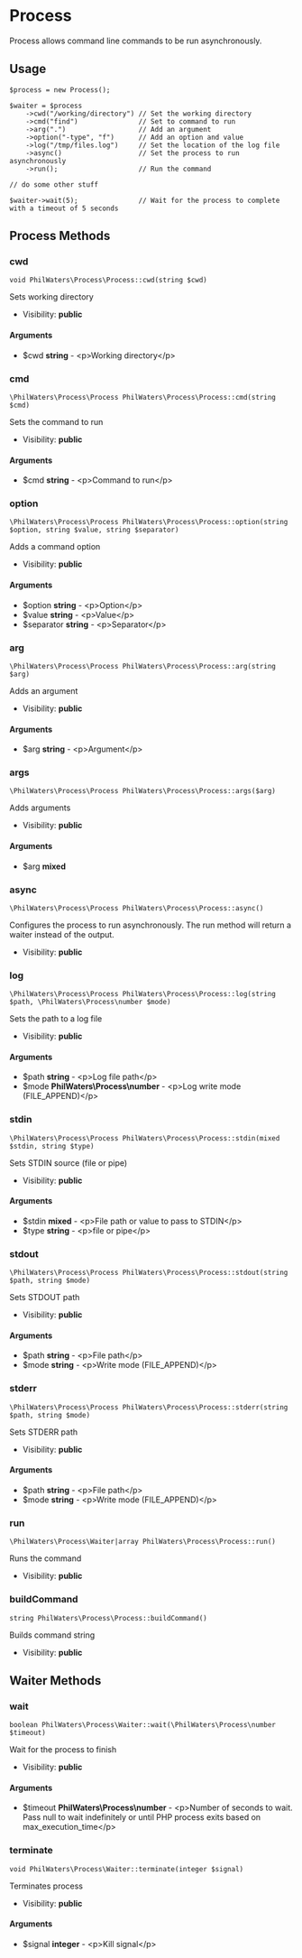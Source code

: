 # Process

Process allows command line commands to be run asynchronously.

## Usage

```
$process = new Process();

$waiter = $process
    ->cwd("/working/directory") // Set the working directory
    ->cmd("find")               // Set to command to run
    ->arg(".")                  // Add an argument
    ->option("-type", "f")      // Add an option and value
    ->log("/tmp/files.log")     // Set the location of the log file
    ->async()                   // Set the process to run asynchronously
    ->run();                    // Run the command

// do some other stuff

$waiter->wait(5);               // Wait for the process to complete with a timeout of 5 seconds
```

## Process Methods

### cwd

    void PhilWaters\Process\Process::cwd(string $cwd)

Sets working directory



* Visibility: **public**


#### Arguments
* $cwd **string** - &lt;p&gt;Working directory&lt;/p&gt;



### cmd

    \PhilWaters\Process\Process PhilWaters\Process\Process::cmd(string $cmd)

Sets the command to run



* Visibility: **public**


#### Arguments
* $cmd **string** - &lt;p&gt;Command to run&lt;/p&gt;



### option

    \PhilWaters\Process\Process PhilWaters\Process\Process::option(string $option, string $value, string $separator)

Adds a command option



* Visibility: **public**


#### Arguments
* $option **string** - &lt;p&gt;Option&lt;/p&gt;
* $value **string** - &lt;p&gt;Value&lt;/p&gt;
* $separator **string** - &lt;p&gt;Separator&lt;/p&gt;



### arg

    \PhilWaters\Process\Process PhilWaters\Process\Process::arg(string $arg)

Adds an argument



* Visibility: **public**


#### Arguments
* $arg **string** - &lt;p&gt;Argument&lt;/p&gt;



### args

    \PhilWaters\Process\Process PhilWaters\Process\Process::args($arg)

Adds arguments



* Visibility: **public**


#### Arguments
* $arg **mixed**



### async

    \PhilWaters\Process\Process PhilWaters\Process\Process::async()

Configures the process to run asynchronously. The run method will return a waiter instead of the output.



* Visibility: **public**




### log

    \PhilWaters\Process\Process PhilWaters\Process\Process::log(string $path, \PhilWaters\Process\number $mode)

Sets the path to a log file



* Visibility: **public**


#### Arguments
* $path **string** - &lt;p&gt;Log file path&lt;/p&gt;
* $mode **PhilWaters\Process\number** - &lt;p&gt;Log write mode (FILE_APPEND)&lt;/p&gt;



### stdin

    \PhilWaters\Process\Process PhilWaters\Process\Process::stdin(mixed $stdin, string $type)

Sets STDIN source (file or pipe)



* Visibility: **public**


#### Arguments
* $stdin **mixed** - &lt;p&gt;File path or value to pass to STDIN&lt;/p&gt;
* $type **string** - &lt;p&gt;file or pipe&lt;/p&gt;



### stdout

    \PhilWaters\Process\Process PhilWaters\Process\Process::stdout(string $path, string $mode)

Sets STDOUT path



* Visibility: **public**


#### Arguments
* $path **string** - &lt;p&gt;File path&lt;/p&gt;
* $mode **string** - &lt;p&gt;Write mode (FILE_APPEND)&lt;/p&gt;



### stderr

    \PhilWaters\Process\Process PhilWaters\Process\Process::stderr(string $path, string $mode)

Sets STDERR path



* Visibility: **public**


#### Arguments
* $path **string** - &lt;p&gt;File path&lt;/p&gt;
* $mode **string** - &lt;p&gt;Write mode (FILE_APPEND)&lt;/p&gt;



### run

    \PhilWaters\Process\Waiter|array PhilWaters\Process\Process::run()

Runs the command



* Visibility: **public**




### buildCommand

    string PhilWaters\Process\Process::buildCommand()

Builds command string



* Visibility: **public**





## Waiter Methods

### wait

    boolean PhilWaters\Process\Waiter::wait(\PhilWaters\Process\number $timeout)

Wait for the process to finish



* Visibility: **public**


#### Arguments
* $timeout **PhilWaters\Process\number** - &lt;p&gt;Number of seconds to wait. Pass null to wait indefinitely or until PHP process exits
                       based on max_execution_time&lt;/p&gt;



### terminate

    void PhilWaters\Process\Waiter::terminate(integer $signal)

Terminates process



* Visibility: **public**


#### Arguments
* $signal **integer** - &lt;p&gt;Kill signal&lt;/p&gt;